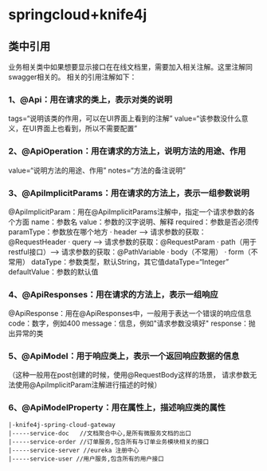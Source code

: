 # springcloud+knife4j


## 类中引用
业务相关类中如果想要显示接口在在线文档里，需要加入相关注解。这里注解同swagger相关的。
相关的引用注解如下：
### 1、@Api：用在请求的类上，表示对类的说明
tags=“说明该类的作用，可以在UI界面上看到的注解”
value=“该参数没什么意义，在UI界面上也看到，所以不需要配置”

### 2、@ApiOperation：用在请求的方法上，说明方法的用途、作用
value=“说明方法的用途、作用”
notes=“方法的备注说明”

### 3、@ApiImplicitParams：用在请求的方法上，表示一组参数说明
@ApiImplicitParam：用在@ApiImplicitParams注解中，指定一个请求参数的各个方面
name：参数名
value：参数的汉字说明、解释
required：参数是否必须传
paramType：参数放在哪个地方
· header --> 请求参数的获取：@RequestHeader
· query --> 请求参数的获取：@RequestParam
· path（用于restful接口）–> 请求参数的获取：@PathVariable
· body（不常用）
· form（不常用）
dataType：参数类型，默认String，其它值dataType=“Integer”
defaultValue：参数的默认值

### 4、@ApiResponses：用在请求的方法上，表示一组响应
@ApiResponse：用在@ApiResponses中，一般用于表达一个错误的响应信息
code：数字，例如400
message：信息，例如"请求参数没填好"
response：抛出异常的类

### 5、@ApiModel：用于响应类上，表示一个返回响应数据的信息
（这种一般用在post创建的时候，使用@RequestBody这样的场景，
请求参数无法使用@ApiImplicitParam注解进行描述的时候）
### 6、@ApiModelProperty：用在属性上，描述响应类的属性


```shell script
|-knife4j-spring-cloud-gateway
|-----service-doc	//文档聚合中心,是所有微服务文档的出口
|-----service-order //订单服务,包含所有与订单业务模块相关的接口
|-----service-server //eureka 注册中心
|-----service-user //用户服务,包含所有的用户接口
```